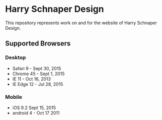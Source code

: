 # Harry Schnaper Design
This repository represents work on and for the website of Harry Schnaper Design.

## Supported Browsers
### Desktop
+ Safari 9 - Sept 30, 2015
+ Chrome 45 - Sept 1, 2015
+ IE 11 - Oct 16, 2013
+ IE Edge 12 - Jul 28, 2015
### Mobile
+ iOS 9.2 Sept 15, 2015
+ android 4 - Oct 17 2011

